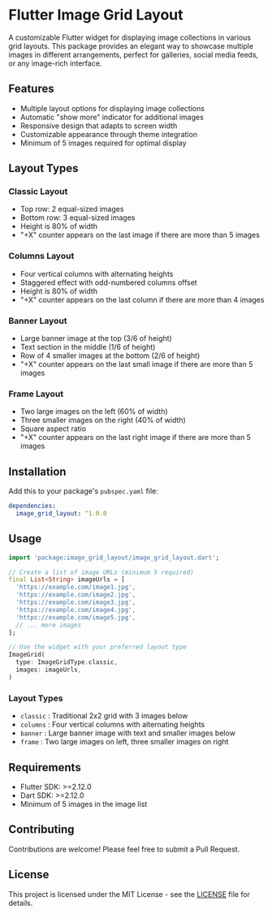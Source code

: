 # Flutter Image Grid Layout

A customizable Flutter widget for displaying image collections in various grid layouts. This package provides an elegant way to showcase multiple images in different arrangements, perfect for galleries, social media feeds, or any image-rich interface.

## Features

- Multiple layout options for displaying image collections
- Automatic "show more" indicator for additional images
- Responsive design that adapts to screen width
- Customizable appearance through theme integration
- Minimum of 5 images required for optimal display

## Layout Types

### Classic Layout
- Top row: 2 equal-sized images
- Bottom row: 3 equal-sized images
- Height is 80% of width
- "+X" counter appears on the last image if there are more than 5 images

### Columns Layout
- Four vertical columns with alternating heights
- Staggered effect with odd-numbered columns offset
- Height is 80% of width
- "+X" counter appears on the last column if there are more than 4 images

### Banner Layout
- Large banner image at the top (3/6 of height)
- Text section in the middle (1/6 of height)
- Row of 4 smaller images at the bottom (2/6 of height)
- "+X" counter appears on the last small image if there are more than 5 images

### Frame Layout
- Two large images on the left (60% of width)
- Three smaller images on the right (40% of width)
- Square aspect ratio
- "+X" counter appears on the last right image if there are more than 5 images

## Installation

Add this to your package's `pubspec.yaml` file:

```yaml
dependencies:
  image_grid_layout: ^1.0.0
```

## Usage

```dart
import 'package:image_grid_layout/image_grid_layout.dart';

// Create a list of image URLs (minimum 5 required)
final List<String> imageUrls = [
  'https://example.com/image1.jpg',
  'https://example.com/image2.jpg',
  'https://example.com/image3.jpg',
  'https://example.com/image4.jpg',
  'https://example.com/image5.jpg',
  // ... more images
];

// Use the widget with your preferred layout type
ImageGrid(
  type: ImageGridType.classic,
  images: imageUrls,
)
```

### Layout Types
 
 * `classic` : Traditional 2x2 grid with 3 images below
 * `columns` : Four vertical columns with alternating heights
 * `banner` : Large banner image with text and smaller images below
 * `frame` : Two large images on left, three smaller images on right
 
## Requirements

- Flutter SDK: >=2.12.0
- Dart SDK: >=2.12.0
- Minimum of 5 images in the image list

## Contributing

Contributions are welcome! Please feel free to submit a Pull Request.

## License

This project is licensed under the MIT License - see the [LICENSE](LICENSE) file for details.